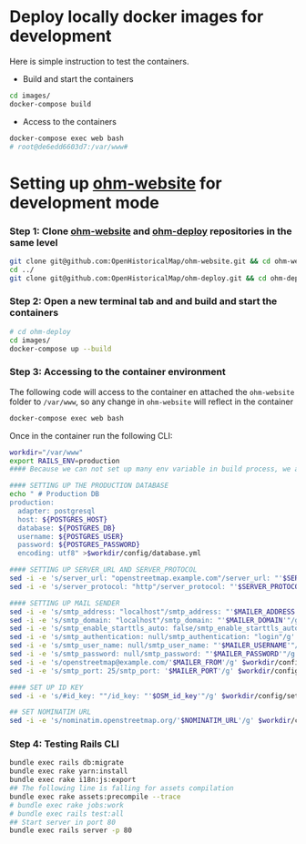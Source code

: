 # Deploy locally docker images for development

Here is simple instruction to test the containers.

- Build and start the containers

```sh
cd images/
docker-compose build
```

- Access to the containers

```sh
docker-compose exec web bash
# root@de6edd6603d7:/var/www#
```

# Setting up [ohm-website](https://github.com/OpenHistoricalMap/ohm-website) for development mode

### Step 1: Clone [ohm-website](https://github.com/OpenHistoricalMap/ohm-website) and [ohm-deploy](https://github.com/OpenHistoricalMap/ohm-deploy/) repositories in the same level

```sh
git clone git@github.com:OpenHistoricalMap/ohm-website.git && cd ohm-website && git checkout merge-osm-website
cd ../
git clone git@github.com:OpenHistoricalMap/ohm-deploy.git && cd ohm-deploy && git checkout new_web_version

```

### Step 2: Open a new terminal tab and and build and start the containers

```sh
# cd ohm-deploy
cd images/
docker-compose up --build
```

### Step 3: Accessing to the container environment

The following code will access to the container en attached the `ohm-website` folder to `/var/www`, so any change in `ohm-website` will reflect in the container

```sh
docker-compose exec web bash
```

Once in the container run the following CLI:

```sh
workdir="/var/www"
export RAILS_ENV=production
#### Because we can not set up many env variable in build process, we are going to process here!

#### SETTING UP THE PRODUCTION DATABASE
echo " # Production DB
production:
  adapter: postgresql
  host: ${POSTGRES_HOST}
  database: ${POSTGRES_DB}
  username: ${POSTGRES_USER}
  password: ${POSTGRES_PASSWORD}
  encoding: utf8" >$workdir/config/database.yml

#### SETTING UP SERVER_URL AND SERVER_PROTOCOL
sed -i -e 's/server_url: "openstreetmap.example.com"/server_url: "'$SERVER_URL'"/g' $workdir/config/settings.yml
sed -i -e 's/server_protocol: "http"/server_protocol: "'$SERVER_PROTOCOL'"/g' $workdir/config/settings.yml

#### SETTING UP MAIL SENDER
sed -i -e 's/smtp_address: "localhost"/smtp_address: "'$MAILER_ADDRESS'"/g' $workdir/config/settings.yml
sed -i -e 's/smtp_domain: "localhost"/smtp_domain: "'$MAILER_DOMAIN'"/g' $workdir/config/settings.yml
sed -i -e 's/smtp_enable_starttls_auto: false/smtp_enable_starttls_auto: true/g' $workdir/config/settings.yml
sed -i -e 's/smtp_authentication: null/smtp_authentication: "login"/g' $workdir/config/settings.yml
sed -i -e 's/smtp_user_name: null/smtp_user_name: "'$MAILER_USERNAME'"/g' $workdir/config/settings.yml
sed -i -e 's/smtp_password: null/smtp_password: "'$MAILER_PASSWORD'"/g' $workdir/config/settings.yml
sed -i -e 's/openstreetmap@example.com/'$MAILER_FROM'/g' $workdir/config/settings.yml
sed -i -e 's/smtp_port: 25/smtp_port: '$MAILER_PORT'/g' $workdir/config/settings.yml

#### SET UP ID KEY
sed -i -e 's/#id_key: ""/id_key: "'$OSM_id_key'"/g' $workdir/config/settings.yml

## SET NOMINATIM URL
sed -i -e 's/nominatim.openstreetmap.org/'$NOMINATIM_URL'/g' $workdir/config/settings.yml

```

### Step 4: Testing Rails CLI

```sh
bundle exec rails db:migrate
bundle exec rake yarn:install
bundle exec rake i18n:js:export
## The following line is falling for assets compilation
bundle exec rake assets:precompile --trace
# bundle exec rake jobs:work
# bundle exec rails test:all
## Start server in port 80
bundle exec rails server -p 80
```
